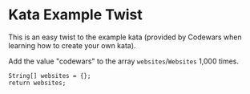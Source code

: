 # Kata Example Twist

This is an easy twist to the example kata (provided by Codewars when learning how to create your own kata). 

Add the value "codewars" to the array `websites`/`Websites` 1,000 times.
```
String[] websites = {};
return websites;
```
